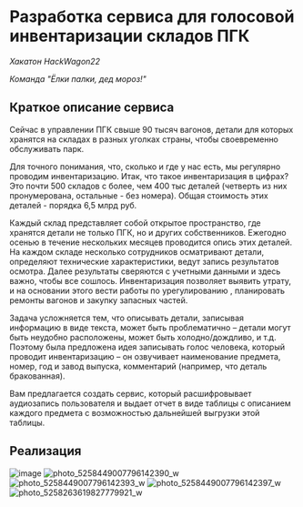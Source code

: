 # Разработка сервиса для голосовой инвентаризации складов ПГК

*Хакатон HackWagon22*

*Команда "Ёлки палки, дед мороз!"*

## Краткое описание сервиса

Сейчас в управлении ПГК свыше 90 тысяч вагонов, детали для которых хранятся на складах в разных уголках страны, чтобы своевременно обслуживать парк. 

Для точного понимания, что, сколько и где у нас есть, мы регулярно проводим инвентаризацию. Итак, что такое инвентаризация в цифрах? Это почти 500 складов с более, чем 400 тыс деталей (четверть из них пронумерована, остальные - без номера). Общая стоимость этих деталей - порядка 6,5 млрд руб.

Каждый склад представляет собой открытое пространство, где хранятся детали не только ПГК, но и других собственников. Ежегодно осенью в течение нескольких месяцев проводится опись этих деталей. На каждом складе несколько сотрудников осматривают детали, определяют технические характеристики, ведут запись результатов осмотра. Далее результаты сверяются с учетными данными и здесь важно, чтобы все сошлось. Инвентаризация позволяет выявить утрату, и на основании этого вести работы по урегулированию , планировать ремонты вагонов и закупку запасных частей.

Задача усложняется тем, что описывать детали, записывая информацию в виде текста, может быть проблематично – детали могут быть неудобно расположены, может быть холодно/дождливо, и т.д. Поэтому была предложена идея записывать голос человека, который проводит инвентаризацию – он озвучивает наименование предмета, номер, год и завод выпуска, комментарий (например, что деталь бракованная). 

Вам предлагается создать сервис, который расшифровывает аудиозапись пользователя и выдает отчет в виде таблицы с описанием каждого предмета с возможностью дальнейшей выгрузки этой таблицы.

## Реализация

![image](https://user-images.githubusercontent.com/91278041/208307743-634a7be0-32ec-4e4e-aff4-9364a79efd35.png)
![photo_5258449007796142390_w](https://user-images.githubusercontent.com/91278041/208307807-a634b24b-c88c-4606-8a0e-ee6d5a6018f5.jpg)
![photo_5258449007796142393_w](https://user-images.githubusercontent.com/91278041/208307810-e710ba96-e41e-4189-91e0-7c305d2e4c51.jpg)
![photo_5258449007796142397_w](https://user-images.githubusercontent.com/91278041/208307811-78736d65-603b-4a92-a849-ae7690a4cc6c.jpg)
![photo_5258263619827779921_w](https://user-images.githubusercontent.com/91278041/208307813-1e09cce7-1b23-4e9e-aa09-329978124cde.jpg)
